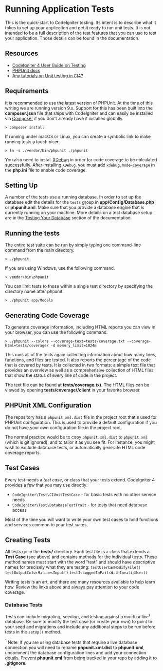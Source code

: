 # Running Application Tests

This is the quick-start to CodeIgniter testing. Its intent is to describe what
it takes to set up your application and get it ready to run unit tests.
It is not intended to be a full description of the test features that you can
use to test your application. Those details can be found in the documentation.

## Resources

- [CodeIgniter 4 User Guide on Testing](https://codeigniter4.github.io/userguide/testing//client)
- [PHPUnit docs](https://phpunit.de/documentation.html)
- [Any tutorials on Unit testing in CI4?](https://forum.codeigniter.com/showthread.php?tid=81830)

## Requirements

It is recommended to use the latest version of PHPUnit. At the time of this
writing we are running version 9.x. Support for this has been built into the
**composer.json** file that ships with CodeIgniter and can easily be installed
via [Composer](https://getcomposer.org/) if you don't already have it installed globally.

```console
> composer install
```

If running under macOS or Linux, you can create a symbolic link to make running tests a touch nicer.

```console
> ln -s ./vendor/bin/phpunit ./phpunit
```

You also need to install [XDebug](https://xdebug.org/docs/install) in order
for code coverage to be calculated successfully. After installing `XDebug`, you must add `xdebug.mode=coverage` in the **php.ini** file to enable code coverage.

## Setting Up

A number of the tests use a running database.
In order to set up the database edit the details for the `tests` group in
**app/Config/Database.php** or **phpunit.xml**.
Make sure that you provide a database engine that is currently running on your machine.
More details on a test database setup are in the
[Testing Your Database](https://codeigniter4.github.io/userguide/testing/database.html) section of the documentation.

## Running the tests

The entire test suite can be run by simply typing one command-line command from the main directory.

```console
> ./phpunit
```

If you are using Windows, use the following command.

```console
> vendor\bin\phpunit
```

You can limit tests to those within a single test directory by specifying the
directory name after phpunit.

```console
> ./phpunit app/Models
```

## Generating Code Coverage

To generate coverage information, including HTML reports you can view in your browser,
you can use the following command:

```console
> ./phpunit --colors --coverage-text=tests/coverage.txt --coverage-html=tests/coverage/ -d memory_limit=1024m
```

This runs all of the tests again collecting information about how many lines,
functions, and files are tested. It also reports the percentage of the code that is covered by tests.
It is collected in two formats: a simple text file that provides an overview as well
as a comprehensive collection of HTML files that show the status of every line of code in the project.

The text file can be found at **tests/coverage.txt**.
The HTML files can be viewed by opening **tests/coverage//client** in your favorite browser.

## PHPUnit XML Configuration

The repository has a `phpunit.xml.dist` file in the project root that's used for
PHPUnit configuration. This is used to provide a default configuration if you
do not have your own configuration file in the project root.

The normal practice would be to copy `phpunit.xml.dist` to `phpunit.xml`
(which is git ignored), and to tailor it as you see fit.
For instance, you might wish to exclude database tests, or automatically generate
HTML code coverage reports.

## Test Cases

Every test needs a _test case_, or class that your tests extend. CodeIgniter 4
provides a few that you may use directly:

- `CodeIgniter\Test\CIUnitTestCase` - for basic tests with no other service needs
- `CodeIgniter\Test\DatabaseTestTrait` - for tests that need database access

Most of the time you will want to write your own test cases to hold functions and services
common to your test suites.

## Creating Tests

All tests go in the **tests/** directory. Each test file is a class that extends a
**Test Case** (see above) and contains methods for the individual tests. These method
names must start with the word "test" and should have descriptive names for precisely what
they are testing:
`testUserCanModifyFile()` `testOutputColorMatchesInput()` `testIsLoggedInFailsWithInvalidUser()`

Writing tests is an art, and there are many resources available to help learn how.
Review the links above and always pay attention to your code coverage.

### Database Tests

Tests can include migrating, seeding, and testing against a mock or live<sup>1</sup> database.
Be sure to modify the test case (or create your own) to point to your seed and migrations
and include any additional steps to be run before tests in the `setUp()` method.

<sup>1</sup> Note: If you are using database tests that require a live database connection
you will need to rename **phpunit.xml.dist** to **phpunit.xml**, uncomment the database
configuration lines and add your connection details. Prevent **phpunit.xml** from being
tracked in your repo by adding it to **.gitignore**.
